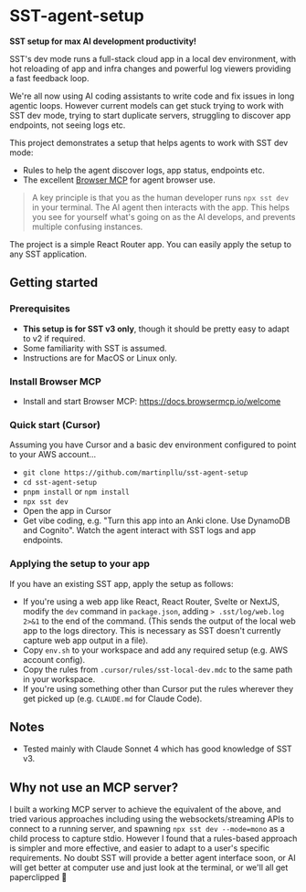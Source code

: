 # SST-agent-setup

**SST setup for max AI development productivity!**

SST's dev mode runs a full-stack cloud app in a local dev environment, with hot reloading of app and infra changes and powerful log viewers providing a fast feedback loop.

We're all now using AI coding assistants to write code and fix issues in long agentic loops. However current models can get stuck trying to work with SST dev mode, trying to start duplicate servers, struggling to discover app endpoints, not seeing logs etc.

This project demonstrates a setup that helps agents to work with SST dev mode:

- Rules to help the agent discover logs, app status, endpoints etc.
- The excellent [Browser MCP](https://browsermcp.io/) for agent browser use.

> A key principle is that you as the human developer runs `npx sst dev` in your terminal. The AI agent then interacts with the app. This helps you see for yourself what's going on as the AI develops, and prevents multiple confusing instances.

The project is a simple React Router app. You can easily apply the setup to any SST application. 

## Getting started

### Prerequisites

- **This setup is for SST v3 only**, though it should be pretty easy to adapt to v2 if required.
- Some familiarity with SST is assumed. 
- Instructions are for MacOS or Linux only.

### Install Browser MCP

- Install and start Browser MCP: https://docs.browsermcp.io/welcome

### Quick start (Cursor)

Assuming you have Cursor and a basic dev environment configured to point to your AWS account...

- `git clone https://github.com/martinpllu/sst-agent-setup`
- `cd sst-agent-setup`
- `pnpm install` or `npm install`
- `npx sst dev`
- Open the app in Cursor
- Get vibe coding, e.g. "Turn this app into an Anki clone. Use DynamoDB and Cognito". Watch the agent interact with SST logs and app endpoints.


### Applying the setup to your app

If you have an existing SST app, apply the setup as follows:

- If you're using a web app like React, React Router, Svelte or NextJS, modify the `dev` command in `package.json`, adding `> .sst/log/web.log 2>&1` to the end of the command. (This sends the output of the local web app to the logs directory. This is necessary as SST doesn't currently capture web app output in a file).
- Copy `env.sh` to your workspace and add any required setup (e.g. AWS account config).
- Copy the rules from `.cursor/rules/sst-local-dev.mdc` to the same path in your workspace.
- If you're using something other than Cursor put the rules wherever they get picked up (e.g. `CLAUDE.md` for Claude Code).

## Notes

- Tested mainly with Claude Sonnet 4 which has good knowledge of SST v3.

## Why not use an MCP server?

I built a working MCP server to achieve the equivalent of the above, and tried various approaches including using the websockets/streaming APIs to connect to a running server, and spawning `npx sst dev --mode=mono` as a child process to capture stdio. However I found that a rules-based approach is simpler and more effective, and easier to adapt to a user's specific requirements. No doubt SST will provide a better agent interface soon, or AI will get better at computer use and just look at the terminal, or we'll all get paperclipped 📎
